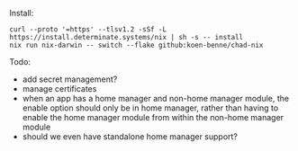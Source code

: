 Install:
```
curl --proto '=https' --tlsv1.2 -sSf -L https://install.determinate.systems/nix | sh -s -- install
nix run nix-darwin -- switch --flake github:koen-benne/chad-nix
```


Todo:
- add secret management?
- manage certificates
- when an app has a home manager and non-home manager module, the enable option should only be in home manager, rather than having to enable the home manager module from within the non-home manager module
- should we even have standalone home manager support?
